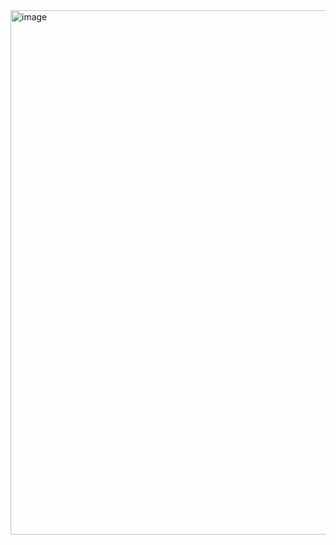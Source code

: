 <img width="839" alt="image" src="https://github.com/user-attachments/assets/4c7f2838-bbfa-40e8-bc4d-261360613bbb">

